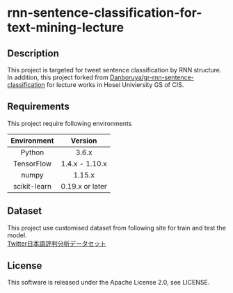 # rnn-sentence-classification-for-text-mining-lecture 

## Description
This project is targeted for tweet sentence classification by RNN structure.
In addition, this project forked from 
[Danboruya/gr-rnn-sentence-classification](https://github.com/Danboruya/gr-rnn-sentence-classification) 
for lecture works in Hosei Univiersity GS of CIS. 

## Requirements
This project require following environments

|Environment|Version|
|:---------:|:-----:|
| Python | 3.6.x |
| TensorFlow | 1.4.x - 1.10.x |
| numpy | 1.15.x |
| scikit-learn | 0.19.x or later |

## Dataset
This project use customised dataset from following site for train and test the model.  
[Twitter日本語評判分析データセット](http://bigdata.naist.jp/~ysuzuki/data/twitter/)  

## License
This software is released under the Apache License 2.0, see LICENSE.
